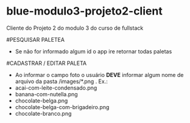 # blue-modulo3-projeto2-client

Cliente do Projeto 2 do modulo 3 do curso de fullstack

#PESQUISAR PALETEA

- Se não for informado algum id o app ire retornar todas paletas

#CADASTRAR / EDITAR PALETA

- Ao informar o campo foto o usuário **DEVE** informar algum nome de arquivo da pasta /images/*.png . Ex.:
- acai-com-leite-condensado.png
- banana-com-nutella.png
- chocolate-belga.png
- chocolate-belga-com-brigadeiro.png
- chocolate-branco.png
